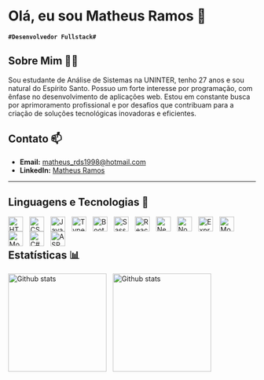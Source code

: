 # Olá, eu sou Matheus Ramos 👋

**`#Desenvolvedor Fullstack#`**

## Sobre Mim 🧑‍💻
Sou estudante de Análise de Sistemas na UNINTER, tenho 27 anos e sou natural do Espírito Santo. Possuo um forte interesse por programação, com ênfase no desenvolvimento de aplicações web. Estou em constante busca por aprimoramento profissional e por desafios que contribuam para a criação de soluções tecnológicas inovadoras e eficientes.

## Contato 📫
- **Email:** [matheus_rds1998@hotmail.com](mailto:matheus_rds1998@hotmail.com)
- **LinkedIn:** [Matheus Ramos](https://www.linkedin.com/in/matheus-r-d-s/)

---
## Linguagens e Tecnologias 🤖
<img align="left" alt="HTML" title="HTML" width="30px" style="padding-right:10px" src="https://cdn.jsdelivr.net/gh/devicons/devicon@latest/icons/html5/html5-original.svg" />
<img align="left" alt="CSS" title="CSS" width="30px" style="padding-right:10px" src="https://cdn.jsdelivr.net/gh/devicons/devicon@latest/icons/css3/css3-original.svg" />
<img align="left" alt="JavaScript" title="JavaScript" width="30px" style="padding-right:10px" src="https://cdn.jsdelivr.net/gh/devicons/devicon@latest/icons/javascript/javascript-original.svg" />
<img align="left" alt="TypeScript" title="TypeScript" width="30px" style="padding-right:10px" src="https://cdn.jsdelivr.net/gh/devicons/devicon@latest/icons/typescript/typescript-original.svg" />
<img align="left" alt="Bootstrap" title="Bootstrap" width="30px" style="padding-right:10px" src="https://cdn.jsdelivr.net/gh/devicons/devicon@latest/icons/bootstrap/bootstrap-original.svg" />
<img align="left" alt="Sass" title="Sass" width="30px" style="padding-right:10px" src="https://cdn.jsdelivr.net/gh/devicons/devicon@latest/icons/sass/sass-original.svg" />
<img align="left" alt="React" title="React" width="30px" style="padding-right:10px" src="https://cdn.jsdelivr.net/gh/devicons/devicon@latest/icons/react/react-original.svg" />
<img align="left" alt="Next.js" title="Next.js" width="30px" style="padding-right:10px" src="https://cdn.jsdelivr.net/gh/devicons/devicon@latest/icons/nextjs/nextjs-original.svg" />
<img align="left" alt="Node.js" title="Node.js" width="30px" style="padding-right:10px" src="https://cdn.jsdelivr.net/gh/devicons/devicon@latest/icons/nodejs/nodejs-original.svg" />
<img align="left" alt="Express" title="Express" width="30px" style="padding-right:10px" src="https://cdn.jsdelivr.net/gh/devicons/devicon@latest/icons/express/express-original.svg" />
<img align="left" alt="MongoDB" title="MongoDB" width="30px" style="padding-right:10px" src="https://cdn.jsdelivr.net/gh/devicons/devicon@latest/icons/mongodb/mongodb-original.svg" />
<img align="left" alt="Mongoose" title="Mongoose" width="30px" style="padding-right:10px" src="https://cdn.jsdelivr.net/gh/devicons/devicon@latest/icons/mongoose/mongoose-original.svg" />
<img align="left" alt="C#" title="C#" width="30px" style="padding-right:10px" src="https://cdn.jsdelivr.net/gh/devicons/devicon@latest/icons/csharp/csharp-original.svg" />
<img align="left" alt="ASP.NET Core" title="ASP.NET Core" width="30px" style="padding-right:10px" src="https://cdn.jsdelivr.net/gh/devicons/devicon@latest/icons/dotnetcore/dotnetcore-original.svg" />
          


<br/>
<br/>

## Estatísticas 📊 
<img align="left" height="200" alt="Github stats" style="padding-right: 10px;" src="https://github-readme-stats.vercel.app/api?username=RDSMatheus&show_icons=true&theme=dark&include_all_commits=true&locale=pt-br"/>
<img align="left" height="200" alt="Github stats" style="padding-right: 10px;" src="https://github-readme-stats.vercel.app/api/top-langs/?username=RDSMatheus&theme=dark&layout=compact&custom_title=Tecnologias&langs_count=9"/>



